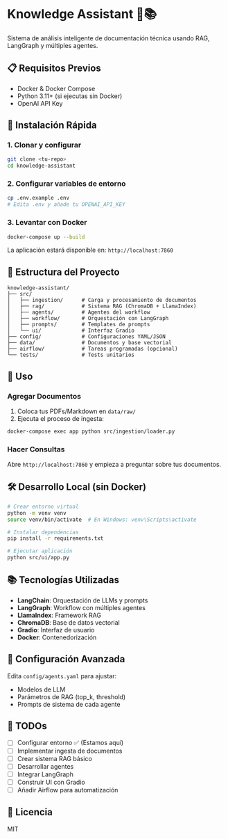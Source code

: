 # Knowledge Assistant 🤖📚

Sistema de análisis inteligente de documentación técnica usando RAG, LangGraph y múltiples agentes.

## 📋 Requisitos Previos

- Docker & Docker Compose
- Python 3.11+ (si ejecutas sin Docker)
- OpenAI API Key

## 🚀 Instalación Rápida

### 1. Clonar y configurar

```bash
git clone <tu-repo>
cd knowledge-assistant
```

### 2. Configurar variables de entorno

```bash
cp .env.example .env
# Edita .env y añade tu OPENAI_API_KEY
```

### 3. Levantar con Docker

```bash
docker-compose up --build
```

La aplicación estará disponible en: `http://localhost:7860`

## 📁 Estructura del Proyecto

```
knowledge-assistant/
├── src/
│   ├── ingestion/      # Carga y procesamiento de documentos
│   ├── rag/            # Sistema RAG (ChromaDB + LlamaIndex)
│   ├── agents/         # Agentes del workflow
│   ├── workflow/       # Orquestación con LangGraph
│   ├── prompts/        # Templates de prompts
│   └── ui/             # Interfaz Gradio
├── config/             # Configuraciones YAML/JSON
├── data/               # Documentos y base vectorial
├── airflow/            # Tareas programadas (opcional)
└── tests/              # Tests unitarios
```

## 🎯 Uso

### Agregar Documentos

1. Coloca tus PDFs/Markdown en `data/raw/`
2. Ejecuta el proceso de ingesta:

```bash
docker-compose exec app python src/ingestion/loader.py
```

### Hacer Consultas

Abre `http://localhost:7860` y empieza a preguntar sobre tus documentos.

## 🛠️ Desarrollo Local (sin Docker)

```bash
# Crear entorno virtual
python -m venv venv
source venv/bin/activate  # En Windows: venv\Scripts\activate

# Instalar dependencias
pip install -r requirements.txt

# Ejecutar aplicación
python src/ui/app.py
```

## 📚 Tecnologías Utilizadas

- **LangChain**: Orquestación de LLMs y prompts
- **LangGraph**: Workflow con múltiples agentes
- **LlamaIndex**: Framework RAG
- **ChromaDB**: Base de datos vectorial
- **Gradio**: Interfaz de usuario
- **Docker**: Contenedorización

## 🔧 Configuración Avanzada

Edita `config/agents.yaml` para ajustar:
- Modelos de LLM
- Parámetros de RAG (top_k, threshold)
- Prompts de sistema de cada agente

## 📝 TODOs

- [ ] Configurar entorno ✅ (Estamos aquí)
- [ ] Implementar ingesta de documentos
- [ ] Crear sistema RAG básico
- [ ] Desarrollar agentes
- [ ] Integrar LangGraph
- [ ] Construir UI con Gradio
- [ ] Añadir Airflow para automatización

## 📄 Licencia

MIT